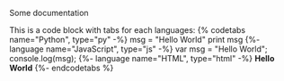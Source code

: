 Some documentation

This is a code block with tabs for each languages: {% codetabs name="Python", type="py" -%} msg = "Hello World" print msg {%- language name="JavaScript", type="js" -%} var msg = "Hello World"; console.log(msg); {%- language name="HTML", type="html" -%} <b>Hello World</b> {%- endcodetabs %}


